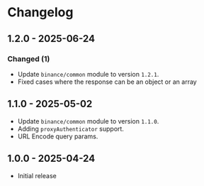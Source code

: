 # Changelog

## 1.2.0 - 2025-06-24

### Changed (1)

- Update `binance/common` module to version `1.2.1`.
- Fixed cases where the response can be an object or an array

## 1.1.0 - 2025-05-02

- Update `binance/common` module to version `1.1.0`.
- Adding `proxyAuthenticator` support.
- URL Encode query params.

## 1.0.0 - 2025-04-24

- Initial release